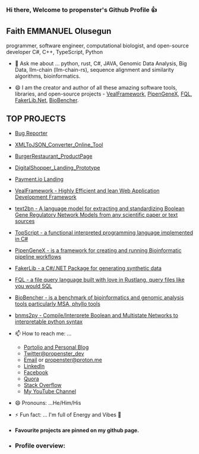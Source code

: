 ### Hi there, Welcome to propenster's Github Profile :+1:

## Faith EMMANUEL Olusegun

programmer, software engineer, computational biologist, and open-source developer
C#, C++, TypeScript, Python

- 💬 Ask me about ... python, rust, C#, JAVA, Genomic Data Analysis, Big Data, llm-chain (llm-chain-rs), sequence alignment and similarity algorithms, bioinformatics.
  
- 😄 I am the creator and author of all these amazing software tools, libraries, and open-source projects - [VealFramework](https://github.com/propenster/veal), [PipenGeneX](https://github.com/propenster/pipengenex), [FQL](https://github.com/propenster/fql), [FakerLib.Net](https://github.com/propenster/Faker.Net), [BioBencher](https://github.com/propenster/biobencher).

## TOP PROJECTS
- [Bug Reporter](https://melodious-manatee-57dfaf.netlify.app/)
- [XMLToJSON_Converter_Online_Tool](https://thirsty-agnesi-fcaa76.netlify.app/)
- [BurgerRestaurant_ProductPage](https://gallant-haibt-e4cda0.netlify.app/)
- [DigitalShopper_Landing_Prototype](https://ubiquitous-souffle-7d4b31.netlify.app/)
- [Payment.io Landing](https://serene-gates-afd38b.netlify.app/)
- [VealFramework - Highly Efficient and lean Web Application Development Framework](https://veal.readthedocs.io/en/latest/)
- [text2bn - A language model for extracting and standardizing Boolean Gene Regulatory Network Models from any scientific paper or text sources](https://github.com/propenster/text2bn)
- [TopScript - a functional interpreted programming language implemented in C#](https://github.com/propenster/topscript)
- [PipenGeneX - is a framework for creating and running Bioinformatic pipeline workflows](https://github.com/propenster/pipengenex)
- [FakerLib - a C#/.NET Package for generating synthetic data](https://github.com/propenster/Faker.Net)
- [FQL - a file query language built with love in Rustlang, query files like you would SQL](https://github.com/propenster/fql)
- [BioBencher - is a benchmark of bioinformatics and genomic analysis tools particularly MSA, phyllo tools](https://github.com/propenster/biobencher)
- [bnms2py - Compile/Interprete Boolean and Multistate Networks to interpretable python syntax](https://github.com/propenster/bnms2py)
  
- 📫 How to reach me: ...
  
    * [Portolio and Personal Blog](https://propenster.github.io)
    * [Twitter@propenster_dev](https://twitter.com/propenster_dev) 
    * [Email](mailto:faitholusegun60@gmail.com) or [propenster@proton.me](mailto:propenster@proton.me)
    * [LinkedIn](https://www.linkedin.com/in/faith-olusegun/)
    * [Facebook](https://facebook.com/faithemmanuel.olusegun)
    * [Quora](https://www.quora.com/profile/Faith-Olusegun-2)
    * [Stack Overflow](https://stackoverflow.com/users/14427078/propenster)
    * [My YouTube Channel](https://www.youtube.com/@FaithOlusegun)
  
- 😄 Pronouns: ...He/Him/His
- ⚡ Fun fact: ... I'm full of Energy and Vibes :rocket:
- #### Favourite projects are pinned on my github page.

- ### <p>Profile overview: 




